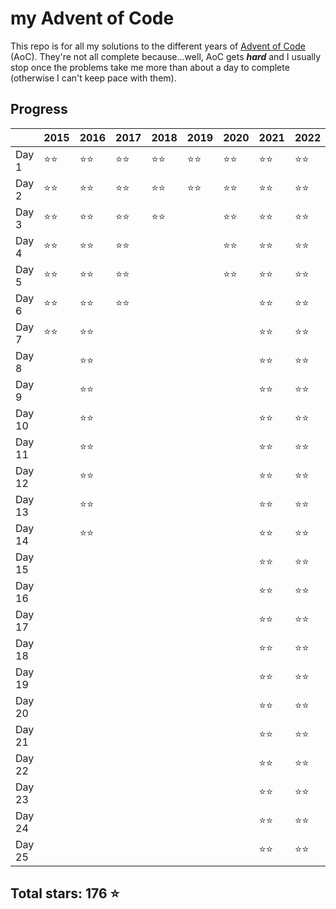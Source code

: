 # my Advent of Code

This repo is for all my solutions to the different years of [Advent of Code](https://adventofcode.com) (AoC). They're not all complete because...well, AoC gets **_hard_** and I usually stop once the problems take me more than about a day to complete (otherwise I can't keep pace with them).

## Progress

|        | 2015 | 2016 | 2017 | 2018 | 2019 | 2020 | 2021 | 2022 | 2023 |
| ------ | ---- | ---- | ---- | ---- | ---- | ---- | ---- | ---- | ---- | 
| Day 1  | ⭐⭐ | ⭐⭐ | ⭐⭐ | ⭐⭐ | ⭐⭐ | ⭐⭐ | ⭐⭐ | ⭐⭐ | ⭐⭐ | 
| Day 2  | ⭐⭐ | ⭐⭐ | ⭐⭐ | ⭐⭐ | ⭐⭐ | ⭐⭐ | ⭐⭐ | ⭐⭐ |      |
| Day 3  | ⭐⭐ | ⭐⭐ | ⭐⭐ | ⭐⭐ |      | ⭐⭐ | ⭐⭐ | ⭐⭐ |      |
| Day 4  | ⭐⭐ | ⭐⭐ | ⭐⭐ |      |      | ⭐⭐ | ⭐⭐ | ⭐⭐ |      |
| Day 5  | ⭐⭐ | ⭐⭐ | ⭐⭐ |      |      | ⭐⭐ | ⭐⭐ | ⭐⭐ |      |
| Day 6  | ⭐⭐ | ⭐⭐ | ⭐⭐ |      |      |      | ⭐⭐ | ⭐⭐ |      |
| Day 7  | ⭐⭐ | ⭐⭐ |      |      |      |      | ⭐⭐ | ⭐⭐ |      |
| Day 8  |      | ⭐⭐ |      |      |      |      | ⭐⭐ | ⭐⭐ |      |
| Day 9  |      | ⭐⭐ |      |      |      |      | ⭐⭐ | ⭐⭐ |      |
| Day 10 |      | ⭐⭐ |      |      |      |      | ⭐⭐ | ⭐⭐ |      |
| Day 11 |      | ⭐⭐ |      |      |      |      | ⭐⭐ | ⭐⭐ |      |
| Day 12 |      | ⭐⭐ |      |      |      |      | ⭐⭐ | ⭐⭐ |      |
| Day 13 |      | ⭐⭐ |      |      |      |      | ⭐⭐ | ⭐⭐ |      |
| Day 14 |      | ⭐⭐ |      |      |      |      | ⭐⭐ | ⭐⭐ |      |      
| Day 15 |      |      |      |      |      |      | ⭐⭐ | ⭐⭐ |      |
| Day 16 |      |      |      |      |      |      | ⭐⭐ | ⭐⭐ |      |
| Day 17 |      |      |      |      |      |      | ⭐⭐ | ⭐⭐ |      |
| Day 18 |      |      |      |      |      |      | ⭐⭐ | ⭐⭐ |      |
| Day 19 |      |      |      |      |      |      | ⭐⭐ | ⭐⭐ |      |
| Day 20 |      |      |      |      |      |      | ⭐⭐ | ⭐⭐ |      | 
| Day 21 |      |      |      |      |      |      | ⭐⭐ | ⭐⭐ |      |
| Day 22 |      |      |      |      |      |      | ⭐⭐ | ⭐⭐ |      |
| Day 23 |      |      |      |      |      |      | ⭐⭐ | ⭐⭐ |      |
| Day 24 |      |      |      |      |      |      | ⭐⭐ | ⭐⭐ |      |
| Day 25 |      |      |      |      |      |      | ⭐⭐ | ⭐⭐ |      |

## Total stars: 176 ⭐

